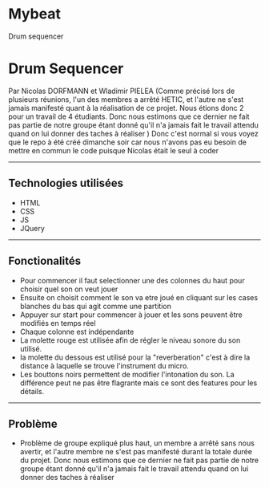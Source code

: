 # Mybeat
Drum sequencer

# Drum Sequencer
Par Nicolas DORFMANN et Wladimir PIELEA
(Comme précisé lors de plusieurs réunions, l'un des membres a arrêté HETIC, et l'autre ne s'est jamais manifesté quant à la réalisation de ce projet. Nous étions donc 2 pour un travail de 4 étudiants. Donc nous estimons que ce dernier ne fait pas partie de notre groupe étant donné qu'il n'a jamais fait le travail attendu quand on lui donner des taches à réaliser )
Donc c'est normal si vous voyez que le repo à été créé dimanche soir car nous n'avons pas eu besoin de mettre en commun le code puisque Nicolas était le seul à coder

---
## Technologies utilisées
* HTML
* CSS
* JS
* JQuery

---
## Fonctionalités 
* Pour commencer il faut selectionner une des colonnes du haut pour choisir quel son on veut jouer
* Ensuite on choisit comment le son va etre joué en cliquant sur les cases blanches du bas qui agit comme une partition
* Appuyer sur start pour commencer à jouer et les sons peuvent être modifiés en temps réel 
* Chaque colonne est indépendante
* La molette rouge est utilisée afin de régler le niveau sonore du son utilisé.
* la molette du dessous est utilisé pour la "reverberation" c'est à dire la distance à laquelle se trouve l'instrument du micro.
* Les bouttons noirs permettent de modifier l'intonation du son. La différence peut ne pas être flagrante mais ce sont des features pour les détails.

---
## Problème
* Problème de groupe expliqué plus haut, un membre a arrêté sans nous avertir, et l'autre membre ne s'est pas manifesté durant la totale durée du projet. Donc nous estimons que ce dernier ne fait pas partie de notre groupe étant donné qu'il n'a jamais fait le travail attendu quand on lui donner des taches à réaliser 

